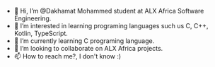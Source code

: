 - 👋 Hi, I’m @Dakhamat Mohammed student at ALX Africa Software Engineering.
- 👀 I’m interested in learning programing languages such us C, C++, Kotlin, TypeScript.
- 🌱 I’m currently learning C programing language.
- 💞️ I’m looking to collaborate on ALX Africa projects.
- 📫 How to reach me?, I don't know :)

<!---
dakhamohammed/dakhamohammed is a ✨ special ✨ repository because its `README.md` (this file) appears on your GitHub profile.
You can click the Preview link to take a look at your changes.
--->
